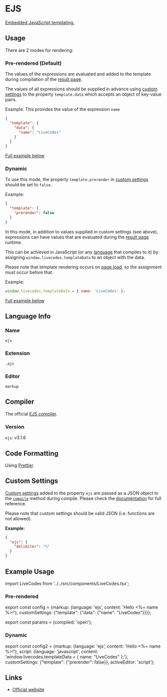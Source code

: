 # EJS

[Embedded JavaScript templating.](https://ejs.co/)

## Usage

There are 2 modes for rendering:

### Pre-rendered (Default)

The values of the expressions are evaluated and added to the template during compilation of the [result page](../features/result.md).

The values of all expressions should be supplied in advance using [custom settings](../advanced/custom-settings.md) to the property `template.data` which accepts an object of key-value pairs.

Example: This provides the value of the expression `name`

```json title="Custom Settings"
{
  "template": {
    "data": {
      "name": "LiveCodes"
    }
  }
}
```

[Full example below](#pre-rendered)

### Dynamic

To use this mode, the property `template.prerender` in [custom settings](../advanced/custom-settings.md) should be set to `false`.

Example:

```json title="Custom Settings"
{
  "template": {
    "prerender": false
  }
}
```

In this mode, in addition to values supplied in custom settings (see above), expressions can have values that are evaluated during the [result page](../features/result.md) runtime.

This can be achieved in JavaScript (or any [language](../languages/) that compiles to it) by assigning `window.livecodes.templateData` to an object with the data.

Please note that template rendering occurs on [page load](https://developer.mozilla.org/en-US/docs/Web/API/Window/load_event), so the assignment must occur before that.

Example:

```js title="Script Editor (JS)"
window.livecodes.templateData = { name: 'LiveCodes' };
```

[Full example below](#dynamic-1)

## Language Info

### Name

`ejs`

### Extension

`.ejs`

### Editor

`markup`

## Compiler

The official [EJS compiler](https://www.npmjs.com/package/ejs).

### Version

`ejs`: v3.1.6

## Code Formatting

Using [Prettier](https://prettier.io/).

## Custom Settings

[Custom settings](../advanced/custom-settings.md) added to the property `ejs` are passed as a JSON object to the [`compile`](https://ejs.co/#docs) method during compile. Please check the [documentation](https://ejs.co/#docs) for full reference.

Please note that custom settings should be valid JSON (i.e. functions are not allowed).

**Example:**

```json title="Custom Settings"
{
  "ejs": {
    "delimiter": "%"
  }
}
```

## Example Usage

import LiveCodes from '../../src/components/LiveCodes.tsx';

### Pre-rendered

export const config = {markup: {language: 'ejs', content: 'Hello <%= name %>!'}, customSettings: {"template": {"data": {"name": "LiveCodes"}}}};

export const params = {compiled: 'open'};

<LiveCodes config={config} params={params}></LiveCodes>

### Dynamic

export const config2 = {markup: {language: 'ejs', content: 'Hello <%= name %>!'}, script: {language: 'javascript', content: 'window.livecodes.templateData = { name: "LiveCodes" };'}, customSettings: {"template": {"prerender": false}}, activeEditor: 'script'};

<LiveCodes config={config2}></LiveCodes>

## Links

- [Official website](https://ejs.co/)
